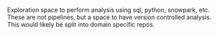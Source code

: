 Exploration space to perform analysis using sql, python, snowpark, etc.
These are not pipelines, but a space to have version controlled analysis.
This would likely be split into domain specific repos.